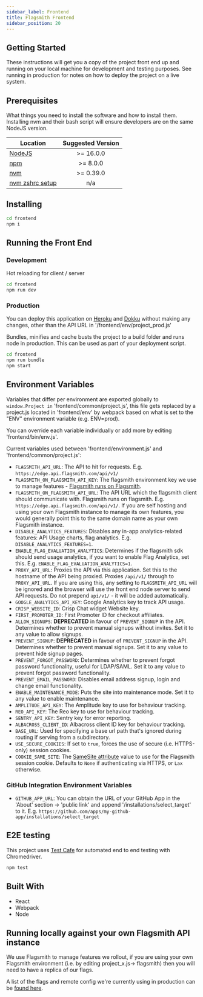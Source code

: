 ```yaml
---
sidebar_label: Frontend
title: Flagsmith Frontend
sidebar_position: 20
---
```


## Getting Started

These instructions will get you a copy of the project front end up and running on your local machine for development and
testing purposes. See running in production for notes on how to deploy the project on a live system.

## Prerequisites

What things you need to install the software and how to install them. Installing nvm and their bash script will ensure
developers are on the same NodeJS version.

| Location                                                                | Suggested Version |
| ----------------------------------------------------------------------- | :---------------: |
| <a href="https://nodejs.org/en/">NodeJS</a>                             |     >= 16.0.0     |
| <a href="https://nodejs.org/en/">npm</a>                                |     >= 8.0.0      |
| <a href="https://github.com/nvm-sh/nvm#installing-and-updating">nvm</a> |     >= 0.39.0     |
| <a href="https://github.com/nvm-sh/nvm#zsh">nvm zshrc setup</a>         |        n/a        |

## Installing

```bash
cd frontend
npm i
```

## Running the Front End

### Development

Hot reloading for client / server

```bash
cd frontend
npm run dev
```

### Production

You can deploy this application on [Heroku](https://www.heroku.com/) and [Dokku](http://dokku.viewdocs.io/dokku/)
without making any changes, other than the API URL in '/frontend/env/project_prod.js'

Bundles, minifies and cache busts the project to a build folder and runs node in production. This can be used as part of
your deployment script.

```bash
cd frontend
npm run bundle
npm start
```

## Environment Variables

Variables that differ per environment are exported globally to `window.Project in` 'frontend/common/project.js', this
file gets replaced by a project.js located in 'frontend/env' by webpack based on what is set to the "ENV" environment
variable (e.g. ENV=prod).

You can override each variable individually or add more by editing 'frontend/bin/env.js'.

Current variables used between 'frontend/environment.js' and 'frontend/common/project.js':

- `FLAGSMITH_API_URL`: The API to hit for requests. E.g. `https://edge.api.flagsmith.com/api/v1/`
- `FLAGSMITH_ON_FLAGSMITH_API_KEY`: The flagsmith environment key we use to manage features -
  [Flagsmith runs on Flagsmith](/deployment#running-flagsmith-on-flagsmith).
- `FLAGSMITH_ON_FLAGSMITH_API_URL`: The API URL which the flagsmith client should communicate with. Flagsmith runs on
  flagsmith. E.g. `https://edge.api.flagsmith.com/api/v1/`. If you are self hosting and using your own Flagsmith
  instance to manage its own features, you would generally point this to the same domain name as your own Flagsmith
  instance.
- `DISABLE_ANALYTICS_FEATURES`: Disables any in-app analytics-related features: API Usage charts, flag analytics. E.g.
  `DISABLE_ANALYTICS_FEATURES=1`.
- `ENABLE_FLAG_EVALUATION_ANALYTICS`: Determines if the flagsmith sdk should send usage analytics, if you want to enable
  Flag Analytics, set this. E.g. `ENABLE_FLAG_EVALUATION_ANALYTICS=1`.
- `PROXY_API_URL`: Proxies the API via this application. Set this to the hostname of the API being proxied. Proxies
  `/api/v1/` through to `PROXY_API_URL`. If you are using this, any setting to `FLAGSMITH_API_URL` will be ignored and
  the browser will use the front end node server to send API requests. Do not prepend `api/v1/` - it will be added
  automatically.
- `GOOGLE_ANALYTICS_API_KEY`: Google Analytics key to track API usage.
- `CRISP_WEBSITE_ID`: Crisp Chat widget Website key.
- `FIRST_PROMOTER_ID`: First Promoter ID for checkout affiliates.
- `ALLOW_SIGNUPS`: **DEPRECATED** in favour of `PREVENT_SIGNUP` in the API. Determines whether to prevent manual signups without
  invites. Set it to any value to allow signups.
- `PREVENT_SIGNUP`: **DEPRECATED** in favour of `PREVENT_SIGNUP` in the API. Determines whether to prevent manual signups. Set it to any value to prevent hide signup pages.
- `PREVENT_FORGOT_PASSWORD`: Determines whether to prevent forgot password functionality, useful for LDAP/SAML. Set it
  to any value to prevent forgot password functionality.
- `PREVENT_EMAIL_PASSWORD`: Disables email address signup, login and change email functionality.
- `ENABLE_MAINTENANCE_MODE`: Puts the site into maintenance mode. Set it to any value to enable maintenance.
- `AMPLITUDE_API_KEY`: The Amplitude key to use for behaviour tracking.
- `REO_API_KEY`: The Reo key to use for behaviour tracking.
- `SENTRY_API_KEY`: Sentry key for error reporting.
- `ALBACROSS_CLIENT_ID`: Albacross client ID key for behaviour tracking.
- `BASE_URL`: Used for specifying a base url path that's ignored during routing if serving from a subdirectory.
- `USE_SECURE_COOKIES`: If set to `true`, forces the use of secure (i.e. HTTPS-only) session cookies.
- `COOKIE_SAME_SITE`: The
   [SameSite attribute](https://developer.mozilla.org/en-US/docs/Web/HTTP/Reference/Headers/Set-Cookie#samesitesamesite-value)
   value to use for the Flagsmith session cookie. Defaults to `None` if authenticating via HTTPS, or `Lax` otherwise.

### GitHub Integration Environment Variables

- `GITHUB_APP_URL`: You can obtain the URL of your GitHub App in the 'About' section -> 'public link' and append
  '/installations/select_target' to it. E.g. `https://github.com/apps/my-github-app/installations/select_target`

## E2E testing

This project uses [Test Cafe](https://testcafe.io/) for automated end to end testing with Chromedriver.

```bash
npm test
```

## Built With

- React
- Webpack
- Node

## Running locally against your own Flagsmith API instance

We use Flagsmith to manage features we rollout, if you are using your own Flagsmith environment (i.e. by editing
project_x.js-> flagsmith) then you will need to have a replica of our flags.

A list of the flags and remote config we're currently using in production can be
[found here](/deployment#current-flagsmith-feature-flags).
